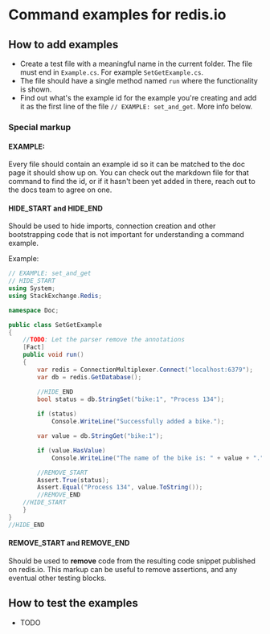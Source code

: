 # Command examples for redis.io

## How to add examples

- Create a test file with a meaningful name in the current folder. The file must end in `Example.cs`. For example `SetGetExample.cs`.
- The file should have a single method named `run` where the functionality is shown.
- Find out what's the example id for the example you're creating and add it as the first line of the file `// EXAMPLE: set_and_get`. More info below.


### Special markup

#### EXAMPLE:
Every file should contain an example id so it can be matched to the doc page it should show up on. You can check out the markdown file for that command to find the id, or if it hasn't been yet added in there, reach out to the docs team to agree on one.


#### HIDE_START and HIDE_END
Should be used to hide imports, connection creation and other bootstrapping code that is not important
for understanding a command example.

Example:

```csharp
// EXAMPLE: set_and_get
// HIDE_START
using System;
using StackExchange.Redis;

namespace Doc;

public class SetGetExample
{
    //TODO: Let the parser remove the annotations
    [Fact]
    public void run()
    {
        var redis = ConnectionMultiplexer.Connect("localhost:6379");
        var db = redis.GetDatabase();

        //HIDE_END
        bool status = db.StringSet("bike:1", "Process 134");
            
        if (status)
            Console.WriteLine("Successfully added a bike.");

        var value = db.StringGet("bike:1");

        if (value.HasValue)
            Console.WriteLine("The name of the bike is: " + value + ".");

        //REMOVE_START
        Assert.True(status);
        Assert.Equal("Process 134", value.ToString());
        //REMOVE_END
    //HIDE_START
    }
}
//HIDE_END
```

#### REMOVE_START and REMOVE_END
Should be used to **remove** code from the resulting code snippet published on redis.io.
This markup can be useful to remove assertions, and any eventual other testing blocks.

## How to test the examples

- TODO
